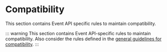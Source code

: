 # Compatibility

This section contains Event API specific rules to maintain compatibility.

::: warning
This section contains Event API-specific rules to maintain compatibility.
Also consider the rules defined in the [general guidelines for compatibility](../../020_General-Guidelines/030_Compatibility/index.md).
:::
